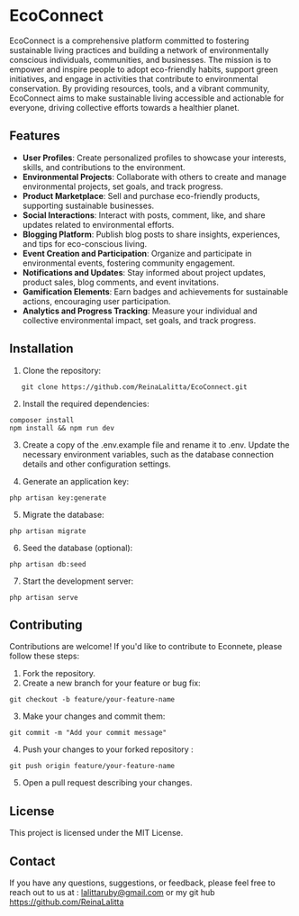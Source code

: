 # EcoConnect

EcoConnect is a comprehensive platform committed to fostering sustainable living practices and building a network of environmentally conscious individuals, communities, and businesses. The mission is to empower and inspire people to adopt eco-friendly habits, support green initiatives, and engage in activities that contribute to environmental conservation. By providing resources, tools, and a vibrant community, EcoConnect aims to make sustainable living accessible and actionable for everyone, driving collective efforts towards a healthier planet.

## Features

- **User Profiles**: Create personalized profiles to showcase your interests, skills, and contributions to the environment.
- **Environmental Projects**: Collaborate with others to create and manage environmental projects, set goals, and track progress.
- **Product Marketplace**: Sell and purchase eco-friendly products, supporting sustainable businesses.
- **Social Interactions**: Interact with posts, comment, like, and share updates related to environmental efforts.
- **Blogging Platform**: Publish blog posts to share insights, experiences, and tips for eco-conscious living.
- **Event Creation and Participation**: Organize and participate in environmental events, fostering community engagement.
- **Notifications and Updates**: Stay informed about project updates, product sales, blog comments, and event invitations.
- **Gamification Elements**: Earn badges and achievements for sustainable actions, encouraging user participation.
- **Analytics and Progress Tracking**: Measure your individual and collective environmental impact, set goals, and track progress.

## Installation

1. Clone the repository:
```
   git clone https://github.com/ReinaLalitta/EcoConnect.git
```
2. Install the required dependencies:
```
composer install
npm install && npm run dev

```
3. Create a copy of the .env.example file and rename it to .env. Update the necessary environment variables, such as the database connection details and other configuration settings.

4. Generate an application key:
```
php artisan key:generate
```
5. Migrate the database:
```
php artisan migrate
```
6. Seed the database (optional):
```
php artisan db:seed
```
7. Start the development server:
```
php artisan serve
```

## Contributing
Contributions are welcome! If you'd like to contribute to Econnete, please follow these steps:
1. Fork the repository.
2. Create a new branch for your feature or bug fix:
  ```
git checkout -b feature/your-feature-name
```
3. Make your changes and commit them:
```
git commit -m "Add your commit message"
```
4. Push your changes to your forked repository :
```
git push origin feature/your-feature-name
```
5. Open a pull request describing your changes. 

## License
This project is licensed under the MIT License.

## Contact 
If you have any questions, suggestions, or feedback, please feel free to reach out to us at : lalittaruby@gmail.com or my git hub https://github.com/ReinaLalitta
